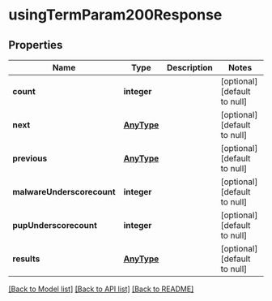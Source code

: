 # usingTermParam200Response

## Properties
Name | Type | Description | Notes
------------ | ------------- | ------------- | -------------
**count** | **integer** |  | [optional] [default to null]
**next** | [**AnyType**](.md) |  | [optional] [default to null]
**previous** | [**AnyType**](.md) |  | [optional] [default to null]
**malwareUnderscorecount** | **integer** |  | [optional] [default to null]
**pupUnderscorecount** | **integer** |  | [optional] [default to null]
**results** | [**AnyType**](.md) |  | [optional] [default to null]

[[Back to Model list]](../README.md#documentation-for-models) [[Back to API list]](../README.md#documentation-for-api-endpoints) [[Back to README]](../README.md)


